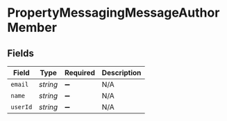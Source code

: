# PropertyMessagingMessageAuthorMember


## Fields

| Field              | Type               | Required           | Description        |
| ------------------ | ------------------ | ------------------ | ------------------ |
| `email`            | *string*           | :heavy_minus_sign: | N/A                |
| `name`             | *string*           | :heavy_minus_sign: | N/A                |
| `userId`           | *string*           | :heavy_minus_sign: | N/A                |
